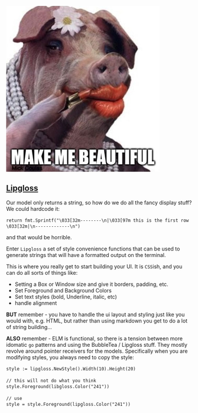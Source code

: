 !["beautiful"](../../images/beautiful.jpg)

## [Lipgloss]("https://github.com/charmbracelet/lipgloss")

Our model only returns a string, so how do we do all the fancy display stuff? We could hardcode it:

```golang
return fmt.Sprintf("\033[32m--------\n|\033[97m this is the first row \033[32m|\n-------------\n")
```

and that would be horrible.

Enter `Lipgloss` a set of style convenience functions that can be used to generate strings that will have a formatted output on the terminal.

This is where you really get to start building your UI. It is `CSS`ish, and you can do all sorts of things like:

* Setting a Box or Window size and give it borders, padding, etc.
* Set Foreground and Background Colors
* Set text styles (bold, Underline, italic, etc)
* handle alignment

__BUT__ remember - you have to handle the ui layout and styling just like you would with, e.g. HTML, but rather than using markdown you get to do a lot of string building...

__ALSO__ remember - ELM is functional, so there is a tension between more idomatic `go` patterns and using the BubbleTea / Lipgloss stuff. They mostly revolve around pointer receivers for the models. Specifically when you are modifying styles, you always need to copy the style:

```golang
style := lipgloss.NewStyle().Width(10).Height(20)

// this will not do what you think
style.Foreground(libgloss.Color("241"))

// use
style = style.Foreground(lipgloss.Color("241"))
```